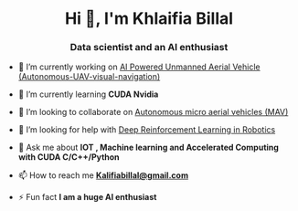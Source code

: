 <h1 align="center">Hi 👋, I'm Khlaifia Billal</h1>
<h3 align="center">Data scientist and an AI enthusiast</h3>

- 🔭 I’m currently working on [AI Powered Unmanned Aerial Vehicle (Autonomous-UAV-visual-navigation)](https://github.com/khlaifiabilel/Autonomous-UAV-visual-navigation)

- 🌱 I’m currently learning **CUDA Nvidia**

- 👯 I’m looking to collaborate on [Autonomous micro aerial vehicles (MAV)](#)

- 🤝 I’m looking for help with [Deep Reinforcement Learning in Robotics](https://github.com/khlaifiabilel/Deep-Reinforcement-Learning-in-Robotics)

- 💬 Ask me about **IOT , Machine learning and Accelerated Computing with CUDA C/C++/Python**

- 📫 How to reach me **Kalifiabillal@gmail.com**

- ⚡ Fun fact **I am a huge AI enthusiast**
